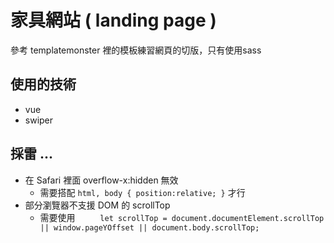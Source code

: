# 家具網站 ( landing page )
參考 templatemonster 裡的模板練習網頁的切版，只有使用sass
## 使用的技術
* vue
* swiper
## 採雷 ...
* 在 Safari 裡面 overflow-x:hidden 無效
  * 需要搭配 `html, body { position:relative; }` 才行
* 部分瀏覽器不支援 DOM 的 scrollTop
  * 需要使用
`      let scrollTop =
        document.documentElement.scrollTop ||
        window.pageYOffset ||
        document.body.scrollTop; `
